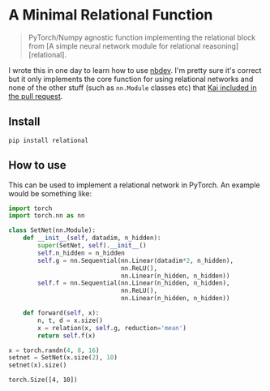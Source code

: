 # A Minimal Relational Function
> PyTorch/Numpy agnostic function implementing the relational block from [A simple neural network module for relational reasoning][relational].


I wrote this in one day to learn how to use [nbdev][]. I'm pretty sure it's correct but it only implements the core function for using relational networks and none of the other stuff (such as `nn.Module` classes etc) that [Kai included in the pull request][kai].

[kai]: https://github.com/pytorch/pytorch/pull/2105
[nbdev]: https://nbdev.fast.ai

## Install

`pip install relational`

## How to use

This can be used to implement a relational network in PyTorch. An example would be something like:

```python
import torch
import torch.nn as nn
```

```python
class SetNet(nn.Module):
    def __init__(self, datadim, n_hidden):
        super(SetNet, self).__init__()
        self.n_hidden = n_hidden
        self.g = nn.Sequential(nn.Linear(datadim*2, n_hidden), 
                               nn.ReLU(),
                               nn.Linear(n_hidden, n_hidden))
        self.f = nn.Sequential(nn.Linear(n_hidden, n_hidden),
                               nn.ReLU(),
                               nn.Linear(n_hidden, n_hidden))

    def forward(self, x):
        n, t, d = x.size()
        x = relation(x, self.g, reduction='mean')
        return self.f(x)
```

```python
x = torch.randn(4, 8, 16)
setnet = SetNet(x.size(2), 10)
setnet(x).size()
```




    torch.Size([4, 10])


